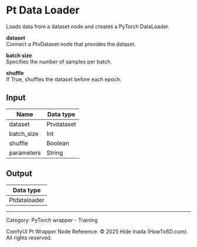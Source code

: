 # Pt Data Loader
Loads data from a dataset node and creates a PyTorch DataLoader.  

**dataset**  
Connect a PtvDataset node that provides the dataset.  

**batch size**  
Specifies the number of samples per batch.  

**shuffle**  
If True, shuffles the dataset before each epoch.

## Input
| Name | Data type |
|---|---|
| dataset | Ptvdataset |
| batch_size | Int |
| shuffle | Boolean |
| parameters | String |

## Output
| Data type |
|---|
| Ptdataloader |

<HR>
Category: PyTorch wrapper - Training

ComfyUI Pt Wrapper Node Reference. © 2025 Hide Inada (HowToSD.com). All rights reserved.

